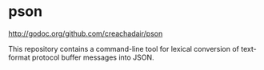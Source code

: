 # pson

http://godoc.org/github.com/creachadair/pson

This repository contains a command-line tool for lexical conversion of
text-format protocol buffer messages into JSON.
